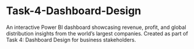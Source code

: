 # Task-4-Dashboard-Design
An interactive Power BI dashboard showcasing revenue, profit, and global distribution insights from the world’s largest companies. Created as part of Task 4: Dashboard Design for business stakeholders.
